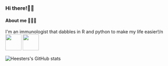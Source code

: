 ### Hi there!👋🏼 
#### About me 👨🏼‍🔬
I'm an immunologist that dabbles in R and python to make my life easier!/n
<img src="https://www.r-project.org/logo/Rlogo.svg" height="50"> <img src="https://www.python.org/static/community_logos/python-logo-generic.svg" height="50">

![Heesters's GitHub stats](https://github-readme-stats.vercel.app/api?username=heesters&theme=buefy)
